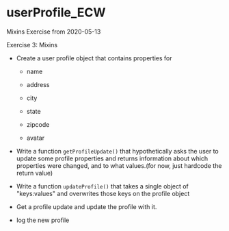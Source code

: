 # userProfile_ECW
Mixins Exercise from 2020-05-13

Exercise 3: Mixins

- Create a user profile object that contains properties for

    - name

    - address

    - city

    - state

    - zipcode

    - avatar

- Write a function `getProfileUpdate()` that hypothetically asks the user to update some profile properties and returns information about which properties were changed, and to what values.(for now, just hardcode the return value)

- Write a function `updateProfile()` that takes a single object of "keys:values" and overwrites those keys on the profile object

- Get a profile update and update the profile with it.

- log the new profile
